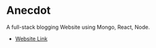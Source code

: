 # Anecdot

A full-stack blogging Website using Mongo, React, Node.

- [Website Link ](https://github.com/vitejs/vite-plugin-react/blob/main/packages/plugin-react/README.md)